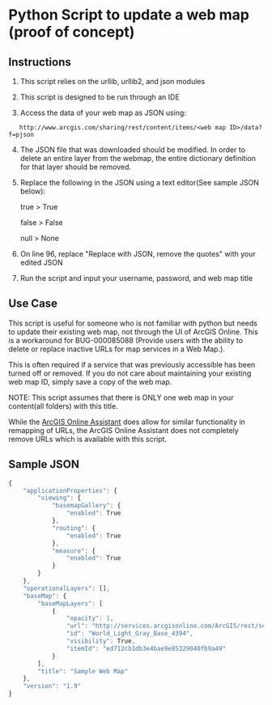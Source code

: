 Python Script to update a web map (proof of concept)
=========================

## Instructions

1. This script relies on the urllib, urllib2, and json modules

2. This script is designed to be run through an IDE

3. Access the data of your web map as JSON using: 
  ``` 
	 http://www.arcgis.com/sharing/rest/content/items/<web map ID>/data?f=pjson
  ```

4. The JSON file that was downloaded should be modified.  In order to delete an entire layer from the webmap, the entire dictionary definition for that layer should be removed.

5. Replace the following in the JSON using a text editor(See sample JSON below):

	true > True
	
	false > False
	
	null > None
	
5. On line 96, replace "Replace with JSON, remove the quotes" with your edited JSON

6. Run the script and input your username, password, and web map title



## Use Case

This script is useful for someone who is not familiar with python but needs to update their existing web map, not through the UI of ArcGIS Online. This is a workaround for BUG-000085088 (Provide users with the ability to delete or replace inactive URLs for map services in a Web Map.).

This is often required if a service that was previously accessible has been turned off or removed. If you do not care about maintaining your existing web map ID, simply save a copy of the web map.

NOTE: This script assumes that there is ONLY one web map in your content(all folders) with this title.

While the [ArcGIS Online Assistant](http://ago-assistant.esri.com/) does allow for similar functionality in remapping of URLs, the ArcGIS Online Assistant does not completely remove URLs which is available with this script.

## Sample JSON
```javascript
{
    "applicationProperties": {
        "viewing": {
            "basemapGallery": {
                "enabled": True
            },
            "routing": {
                "enabled": True
            },
            "measure": {
                "enabled": True
            }
        }
    },
    "operationalLayers": [],
    "baseMap": {
        "baseMapLayers": [
			{
                "opacity": 1,
                "url": "http://services.arcgisonline.com/ArcGIS/rest/services/Canvas/World_Light_Gray_Base/MapServer",
                "id": "World_Light_Gray_Base_4394",
                "visibility": True,
                "itemId": "ed712cb1db3e4bae9e85329040fb9a49"
            }
        ],
        "title": "Sample Web Map"
    },
    "version": "1.9"
}

```
